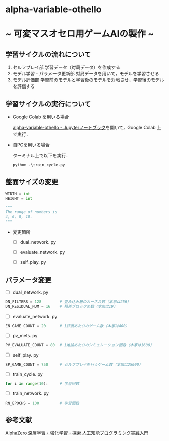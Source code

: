 # alpha-variable-othello
# ~ 可変マスオセロ用ゲームAIの製作 ~


## 学習サイクルの流れについて
1. セルフプレイ部
    学習データ（対局データ）を作成する
1. モデル学習・パラメータ更新部
    対局データを用いて，モデルを学習させる
1. モデル評価部
    学習前のモデルと学習後のモデルを対戦させ，学習後のモデルを評価する


## 学習サイクルの実行について
- Google Colab を用いる場合
    
    [alpha-variable-othello - Jupyterノートブック](https://github.com/Miyamoto-my/alpha-variable-othello/blob/main/alpha-variable-othello.ipynb)を開いて，Google Colab 上で実行．

- 自PCを用いる場合

    ターミナル上で以下を実行．
    ~~~
    python .\train_cycle.py
    ~~~



## 盤面サイズの変更
~~~python
WIDTH = int
HEIGHT = int

"""
The range of numbers is
4, 6, 8, 10.
"""
~~~

- 変更箇所
    - [ ] dual_network. py
    - [ ] evaluate_network. py
    - [ ] self_play. py


## パラメータ変更
- [ ] dual_network. py
~~~python
DN_FILTERS = 128        # 畳み込み層のカーネル数（本家は256）
DN_RESIDUAL_NUM = 16    # 残差ブロックの数（本家は19）
~~~

- [ ] evaluate_network. py
~~~python
EN_GAME_COUNT = 20      # 1評価あたりのゲーム数（本家は400）
~~~

- [ ] pv_mets. py
~~~python
PV_EVALUATE_COUNT = 80  # 1推論あたりのシミュレーション回数（本家は1600）
~~~

- [ ] self_play. py
~~~python
SP_GAME_COUNT = 750     # セルフプレイを行うゲーム数（本家は25000）
~~~

- [ ] train_cycle. py
~~~python
for i in range(10):     # 学習回数
~~~


- [ ] train_network. py
~~~python
RN_EPOCHS = 100         # 学習回数
~~~


## 参考文献
[AlphaZero 深層学習・強化学習・探索 人工知能プログラミング実践入門](https://www.borndigital.co.jp/book/14383.html)
